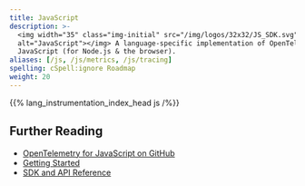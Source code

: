 ```yaml
---
title: JavaScript
description: >-
  <img width="35" class="img-initial" src="/img/logos/32x32/JS_SDK.svg"
  alt="JavaScript"></img> A language-specific implementation of OpenTelemetry in
  JavaScript (for Node.js & the browser).
aliases: [/js, /js/metrics, /js/tracing]
spelling: cSpell:ignore Roadmap
weight: 20
---
```


{{% lang_instrumentation_index_head js /%}}

## Further Reading

- [OpenTelemetry for JavaScript on GitHub](https://github.com/open-telemetry/opentelemetry-js)
- [Getting Started](getting-started/)
- [SDK and API Reference](https://open-telemetry.github.io/opentelemetry-js)
